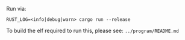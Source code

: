 Run via:

`RUST_LOG=<info|debug|warn> cargo run --release`

To build the elf required to run this, please see: `../program/README.md`
